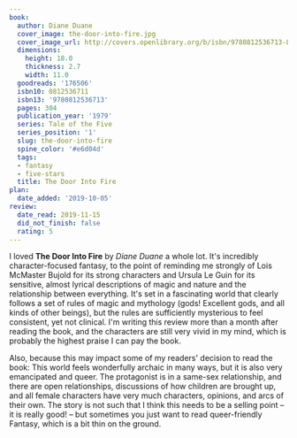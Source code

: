 ```yaml
---
book:
  author: Diane Duane
  cover_image: the-door-into-fire.jpg
  cover_image_url: http://covers.openlibrary.org/b/isbn/9780812536713-L.jpg
  dimensions:
    height: 18.0
    thickness: 2.7
    width: 11.0
  goodreads: '176506'
  isbn10: 0812536711
  isbn13: '9780812536713'
  pages: 304
  publication_year: '1979'
  series: Tale of the Five
  series_position: '1'
  slug: the-door-into-fire
  spine_color: '#e6d04d'
  tags:
  - fantasy
  - five-stars
  title: The Door Into Fire
plan:
  date_added: '2019-10-05'
review:
  date_read: 2019-11-15
  did_not_finish: false
  rating: 5
---
```


I loved **The Door Into Fire** by *Diane Duane* a whole lot. It's incredibly character-focused fantasy, to the point of reminding me strongly of Lois McMaster Bujold for its strong characters and Ursula Le Guin for its sensitive, almost lyrical descriptions of magic and nature and the relationship between everything. It's set in a fascinating world that clearly follows a set of rules of magic and mythology (gods! Excellent gods, and all kinds of other beings), but the rules are sufficiently mysterious to feel consistent, yet not clinical. I'm writing this review more than a month after reading the book, and the characters are still very vivid in my mind, which is probably the highest praise I can pay the book.

Also, because this may impact some of my readers' decision to read the book: This world feels wonderfully archaic in many ways, but it is also very emancipated and queer. The protagonist is in a same-sex relationship, and there are open relationships, discussions of how children are brought up, and all female characters have very much characters, opinions, and arcs of their own. The story is not such that I think this needs to be a selling point – it is really good! – but sometimes you just want to read queer-friendly Fantasy, which is a bit thin on the ground.

